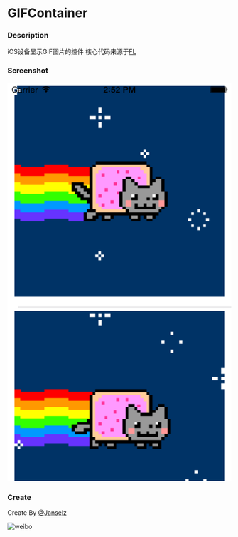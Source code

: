 GIFContainer
============

### Description

iOS设备显示GIF图片的控件 核心代码来源于[FL](https://github.com/Anselz/FLAnimatedImage) <br/>


### Screenshot

![github](https://github.com/Anselz/GIFContainer/blob/master/Screenshot.png "github")  

### Create

Create By [@Janselz](http://weibo.com/517433742) <br/>

![weibo](http://tp3.sinaimg.cn/2591959330/180/5683373278/1 "weibo") 
